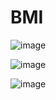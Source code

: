 # BMI
 
![image](https://github.com/MohammadrezaSheikholeslami84/BMI/assets/166950228/ad5730c6-918f-4850-b6ce-87f3e753b9e5)

![image](https://github.com/MohammadrezaSheikholeslami84/BMI/assets/166950228/c3ad0d8e-e6d7-4742-af12-31469b4e8394)

![image](https://github.com/MohammadrezaSheikholeslami84/BMI/assets/166950228/14718abe-b002-49a6-955c-3b68045f6b55)
